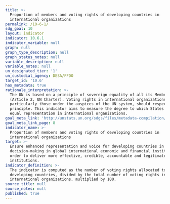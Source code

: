 ```yaml
---
title: >-
  Proportion of members and voting rights of developing countries in
  international organizations
permalink: /10-6-1/
sdg_goal: 10
layout: indicator
indicator: 10.6.1
indicator_variable: null
graph: null
graph_type_description: null
graph_status_notes: null
variable_description: null
variable_notes: null
un_designated_tier: '1'
un_custodial_agency: DESA/FFDO
target_id: '10.6'
has_metadata: true
rationale_interpretation: >-
  The UN is based on a principle of sovereign equality of all its Member States
  (Article 2, UN Charter). Voting rights in international organizations,
  particularly those under the auspices of the UN system, should respect this
  principle. This indicator aims to measure the degree to which States enjoy
  equal representation in international organizations.
goal_meta_link: 'http://unstats.un.org/sdgs/files/metadata-compilation/Metadata-Goal-10.pdf'
goal_meta_link_page: 8
indicator_name: >-
  Proportion of members and voting rights of developing countries in
  international organizations
target: >-
  Ensure enhanced representation and voice for developing countries in
  decision-making in global international economic and financial institutions in
  order to deliver more effective, credible, accountable and legitimate
  institutions.
indicator_definition: >-
  The indicator is computed as the number of voting rights allocated to
  developing countries, divided by the total number of voting rights in
  international organizations, multiplied by 100.
source_title: null
source_notes: null
published: true
---
```

